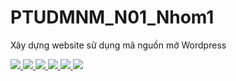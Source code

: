 <!DOCTYPE html>
<html>
<head>
</head>
<body>
<meta charset="UTF-8">

<h1>PTUDMNM_N01_Nhom1</h1>
<p>Xây dựng website sử dụng mã nguồn mở Wordpress</p>
<a href="#" title="Nguyễn Văn Tạo">
<img src="https://scontent.fhan3-1.fna.fbcdn.net/v/t1.0-1/p160x160/15203362_345405715830284_4665429085450770962_n.jpg?oh=7171b617a67ceb77d0d5a43eb2685889&oe=5991CDC9">
</a>
<a href="#" title="Lê Văn Trọng">
<img src="https://scontent.fhan3-1.fna.fbcdn.net/v/t1.0-1/p160x160/14291700_653460718162992_1057015677747972088_n.jpg?oh=c4e67bf68be6ae9478b1151107cdfb2b&oe=5997BE08" >
</a>
<a href="#" title="Dương Kim Anh">
<img src="https://scontent.fhan3-1.fna.fbcdn.net/v/t1.0-1/c0.27.160.160/p160x160/17629951_1133209523457521_3992583439391640383_n.jpg?oh=76df868cd29b22c5afc6c9740eb14969&oe=59970E68" >
</a>
<a href="#" title="Trần Trung Thắng">
<img src="https://scontent.fhan3-1.fna.fbcdn.net/v/t1.0-1/p160x160/15940810_962259043904338_9209388941287887243_n.jpg?oh=713fdf9e97855d79dfb3147b2c36a28f&oe=59915464">
</a>
<a href="#" title="Phạm Trung Hiếu">
<img src="https://scontent.fhan3-1.fna.fbcdn.net/v/t1.0-1/p160x160/15442149_751761981639796_4039010402214473582_n.jpg?oh=6b436b2d66e5eb8793653cda46f4f90e&oe=5993CF51">
</a>
<a href="#" title="Phạm Trung Hiếu">
<img src="https://scontent.fhan3-1.fna.fbcdn.net/v/t1.0-1/p160x160/16711955_1342832829110899_1555735191656364747_n.jpg?oh=281ec68ecbc63ea51add37e415e4ef61&oe=59834008">
</a>
</body>
</html>
